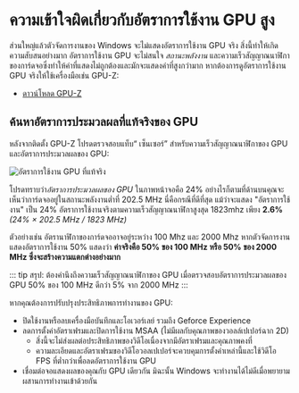 # ความเข้าใจผิดเกี่ยวกับอัตราการใช้งาน GPU สูง

ส่วนใหญ่แล้วตัวจัดการงานของ Windows จะไม่แสดงอัตราการใช้งาน GPU จริง สิ่งนี้ทำให้เกิดความสับสนอย่างมาก อัตราการใช้งาน GPU จะไม่สนใจ *สถานะพลังงาน* และความเร็วสัญญาณนาฬิกาของการ์ดจอซึ่งทำให้ค่าที่แสดงไม่ถูกต้องและมักจะแสดงค่าที่สูงกว่ามาก หากต้องการดูอัตราการใช้งาน GPU จริงให้ใช้เครื่องมือเช่น GPU-Z:

* [ดาวน์โหลด GPU-Z](https://www.techpowerup.com/gpuz/)

## ค้นหาอัตราการประมวลผลที่แท้จริงของ GPU

หลังจากติดตั้ง GPU-Z โปรดตรวจสอบแท็บ“ เซ็นเซอร์” สำหรับความเร็วสัญญาณนาฬิกาของ GPU และอัตราการประมวลผลของ GPU:

![อัตราการใช้งาน GPU ที่แท้จริง](./gpuz.png)

โปรดทราบว่า*อัตราการประมวลผลของ GPU* ในภาพหน้าจอคือ 24% อย่างไรก็ตามที่ด้านบนคุณจะเห็นว่าการ์ดจออยู่ในสถานะพลังงานต่ำที่ 202.5 MHz นี่คือกรณีที่ดีที่สุด แม้ว่าจะแสดง "อัตราการใช้งาน" เป็น 24% อัตราการใช้งานจริงตามความเร็วสัญญาณนาฬิกาสูงสุด 1823mhz เพียง **2.6%** *(24% × 202.5 MHz / 1823 MHz)*

ตัวอย่างเช่น อัตรานาฬิกาของการ์ดจออาจอยู่ระหว่าง 100 Mhz และ 2000 Mhz หากตัวจัดการงานแสดงอัตราการใช้งาน 50% แสดงว่า **ค่าจริงคือ 50% ของ 100 MHz หรือ 50% ของ 2000 MHz ซึ่งจะสร้างความแตกต่างอย่างมาก**

::: tip สรุป: ต้องคำนึงถึงความเร็วสัญญาณนาฬิกาของ GPU เมื่อตรวจสอบอัตราการประมวลผลของ GPU 50% ของ 100 MHz ดีกว่า 5% จาก 2000 MHz :::

หากคุณต้องการปรับปรุงประสิทธิภาพการทำงานของ GPU:

* ปิดใช้งานหรือลบเครื่องมือบันทึกและโอเวอร์เลย์ รวมถึง Geforce Experience
* ลดการตั้งค่าอัตราเฟรมและปิดการใช้งาน MSAA (ไม่มีผลกับคุณภาพของวอลล์เปเปอร์ฉาก 2D)
    * สิ่งนี้จะไม่ส่งผลต่อประสิทธิภาพของวิดีโอเนื่องจากมีอัตราเฟรมและคุณภาพคงที่
    * ความละเอียดและอัตราเฟรมของวิดีโอวอลเปเปอร์จะควบคุมการตั้งค่าเหล่านี้และใช้วิดีโอ FPS ที่ต่ำกว่าเพื่อลดอัตราการใช้งาน GPU
* เชื่อมต่อจอแสดงผลของคุณกับ GPU เดียวกัน มิฉะนั้น Windows จะทำงานได้ไม่ดีเมื่อพยายามผสานการทำงานเข้าด้วยกัน